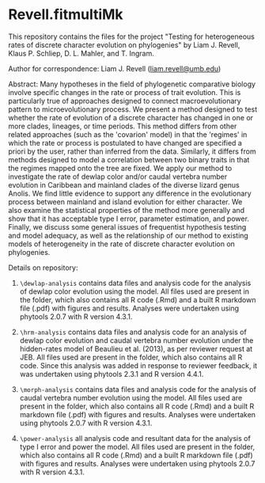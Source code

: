 # Revell.fitmultiMk
 
This repository contains the files for the project "Testing for heterogeneous rates of discrete character evolution on phylogenies" by Liam J. Revell, Klaus P. Schliep, D. L. Mahler, and T. Ingram.

Author for correspondence: Liam J. Revell (liam.revell@umb.edu)

Abstract: Many hypotheses in the field of phylogenetic comparative biology involve specific changes in the rate or process of trait evolution. This is particularly true of approaches designed to connect macroevolutionary pattern to microevolutionary process. We present a method designed to test whether the rate of evolution of a discrete character has changed in one or more clades, lineages, or time periods. This method differs from other related approaches (such as the 'covarion' model) in that the 'regimes' in which the rate or process is postulated to have changed are specified a priori by the user, rather than inferred from the data. Similarly, it differs from methods designed to model a correlation between two binary traits in that the regimes mapped onto the tree are fixed. We apply our method to investigate the rate of dewlap color and/or caudal vertebra number evolution in Caribbean and mainland clades of the diverse lizard genus Anolis. We find little evidence to support any difference in the evolutionary process between mainland and island evolution for either character. We also examine the statistical properties of the method more generally and show that it has acceptable type I error, parameter estimation, and power. Finally, we discuss some general issues of frequentist hypothesis testing and model adequacy, as well as the relationship of our method to existing models of heterogeneity in the rate of discrete character evolution on phylogenies.

Details on repository:

1. `\dewlap-analysis` contains data files and analysis code for the analysis of dewlap color evolution using the model. All files used are present in the folder, which also contains all R code (.Rmd) and a built R markdown file (.pdf) with figures and results. Analyses were undertaken using phytools 2.0.7 with R version 4.3.1.

2. `\hrm-analysis` contains data files and analysis code for an analysis of dewlap color evolution and caudal vertebra number evolution under the hidden-rates model of Beaulieu et al. (2013), as per reviewer request at JEB. All files used are present in the folder, which also contains all R code. Since this analysis was added in response to reviewer feedback, it was undertaken using phytools 2.3.1 and R version 4.4.1.

3. `\morph-analysis` contains data files and analysis code for the analysis of caudal vertebra number evolution using the model. All files used are present in the folder, which also contains all R code (.Rmd) and a built R markdown file (.pdf) with figures and results. Analyses were undertaken using phytools 2.0.7 with R version 4.3.1.

4. `\power-analysis` all analysis code and resultant data for the analysis of type I error and power the model. All files used are present in the folder, which also contains all R code (.Rmd) and a built R markdown file (.pdf) with figures and results. Analyses were undertaken using phytools 2.0.7 with R version 4.3.1.
